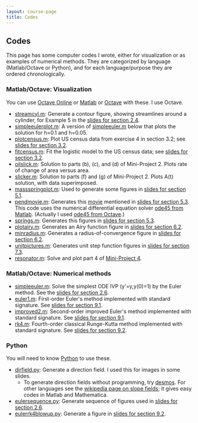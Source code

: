 ```yaml
---
layout: course-page
title: Codes
---
```


## Codes

This page has some computer codes I wrote, either for visualization or as examples of numerical methods.  They are categorized by language (Matlab/Octave or Python), and for each language/purpose they are ordered chronologically.

### Matlab/Octave: Visualization

You can use [Octave Online](https://octave-online.net/) or [Matlab](https://www.mathworks.com/products/matlab.html) or [Octave](https://www.gnu.org/software/octave/) with these.  I use Octave.

* [streamcyl.m](assets/codes/streamcyl.m): Generate a contour figure, showing streamlines around a cylinder, for Example 5 in the [slides for section 2.4](assets/slides/2-4.pdf).
* [simpleeulerplot.m](assets/codes/simpleeulerplot.m): A version of [simpleeuler.m](assets/codes/simpleeuler.m) below that plots the solution for h=0.1 and h=0.05.
* [plotcensus.m](assets/codes/plotcensus.m): Plot US census data from exercise 4 in section 3.2; see [slides for section 3.2](assets/slides/3-2.pdf).
* [fitcensus.m](assets/codes/fitcensus.m): Fit the logistic model to the US census data; see [slides for section 3.2](assets/slides/3-2.pdf).
* [oilslick.m](assets/codes/oilslick.m): Solution to parts (b), (c), and (d) of Mini-Project 2.  Plots rate of change of area versus area.
* [slicker.m](assets/codes/slicker.m): Solution to parts (f) and (g) of Mini-Project 2.  Plots A(t) solution, with data superimposed.
* [massspringplot.m](assets/codes/massspringplot.m): Used to generate some figures in [slides for section 5.1](assets/slides/5-1.pdf).
* [pendmovie.m](assets/codes/pendmovie.m): Generates this [movie](assets/codes/pendmovie.gif) mentioned in [slides for section 5.3](assets/slides/5-3.pdf).  This code uses the numerical differential equation solver [ode45 from Matlab](https://www.mathworks.com/help/matlab/ref/ode45.html).  (Actually I used [ode45 from Octave](https://octave.sourceforge.io/octave/function/ode45.html).)
* [springs.m](assets/codes/springs.m): Generates this figures in [slides for section 5.3](assets/slides/5-3.pdf).
* [plotairy.m](assets/codes/plotairy.m): Generates an Airy function figure in [slides for section 6.2](assets/slides/6-2.pdf).
* [minradius.m](assets/codes/minradius.m): Generates a radius-of-convergence figure in [slides for section 6.2](assets/slides/6-2.pdf).
* [unitpictures.m](assets/codes/unitpictures.m): Generates unit step function figures in [slides for section 7.3](assets/slides/7-3.pdf).
* [resonator.m](assets/codes/resonator.m): Solve and plot part 4 of [Mini-Project 4](assets/mp/mp4.pdf).


### Matlab/Octave: Numerical methods

* [simpleeuler.m](assets/codes/simpleeuler.m): Solve the simplest ODE IVP (y'=y,y(0)=1) by the Euler method.  See the [slides for section 2.6](assets/slides/2-6.pdf).
* [euler1.m](assets/codes/euler1.m): First-order Euler's method implemented with standard signature.  See [slides for section 9.1](assets/slides/9-1.pdf).
* [improved2.m](assets/codes/improved2.m): Second-order improved Euler's method implemented with standard signature.  See [slides for section 9.1](assets/slides/9-1.pdf).
* [rk4.m](assets/codes/rk4.m):  Fourth-order classical Runge-Kutta method implemented with standard signature.  See [slides for section 9.2](assets/slides/9-2.pdf).

### Python

You will need to know [Python](https://www.python.org/) to use these.

* [dirfield.py](assets/codes/dirfield.py): Generate a direction field.  I used this for images in some slides.
    * To generate direction fields without programming, try [desmos](https://www.desmos.com/).  For other languages see the [wikipedia page on slope fields](https://en.wikipedia.org/wiki/Slope_field); it gives easy codes in Matlab and Mathematica.
* [eulersequence.py](assets/codes/eulersequence.py): Generate sequence of figures used in [slides for section 2.6](assets/slides/2-6.pdf).
* [eulerrk4blowup.py](assets/codes/eulerrk4blowup.py): Generate a figure in [slides for section 9.2](assets/slides/9-2.pdf).

